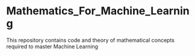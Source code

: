 # Mathematics_For_Machine_Learning
This repository contains code and theory of mathematical concepts required to master Machine Learning
